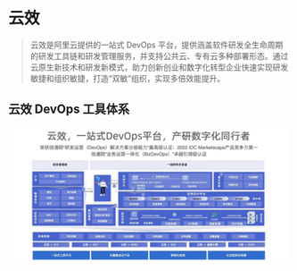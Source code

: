 # 云效
> 云效是阿里云提供的一站式 DevOps 平台，提供涵盖软件研发全生命周期的研发工具链和研发管理服务，并支持公共云、专有云多种部署形态。通过云原生新技术和研发新模式，助力创新创业和数字化转型企业快速实现研发敏捷和组织敏捷，打造“双敏”组织，实现多倍效能提升。

## 云效 DevOps 工具体系
![img.png](img.png)